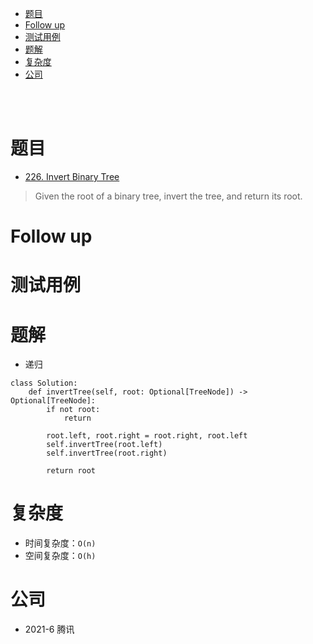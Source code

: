- [题目](#题目)
- [Follow up](#follow-up)
- [测试用例](#测试用例)
- [题解](#题解)
- [复杂度](#复杂度)
- [公司](#公司)

</br></br>

# 题目
- [226. Invert Binary Tree](https://leetcode.com/problems/invert-binary-tree/description/)
> Given the root of a binary tree, invert the tree, and return its root.

# Follow up

# 测试用例

# 题解
- 递归
```
class Solution:
    def invertTree(self, root: Optional[TreeNode]) -> Optional[TreeNode]:
        if not root:
            return

        root.left, root.right = root.right, root.left
        self.invertTree(root.left)
        self.invertTree(root.right)

        return root
```

# 复杂度
- 时间复杂度：`O(n)`
- 空间复杂度：`O(h)`

# 公司
- 2021-6 腾讯
